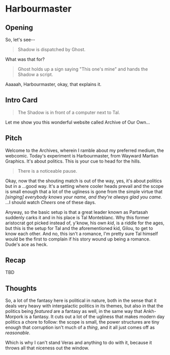 Harbourmaster
=============

## Opening

So, let's see--

> Shadow is dispatched by Ghost.

What was that for?

> Ghost holds up a sign saying "This one's mine" and hands the Shadow a script.

Aaaaah, Harbourmaster, okay, that explains it.

## Intro Card

> The Shadow is in front of a computer next to Tal.

Let me show you this wonderful website called Archive of Our Own...

## Pitch

Welcome to the Archives, wherein I ramble about my preferred medium, the
webcomic.  Today's experiment is Harbourmaster, from Wayward Martian Graphics.
It's about politics. This is your cue to head for the hills.

> There is a noticeable pause.

Okay, now that the shouting match is out of the way, yes, it's about politics
but in a ...good way. It's a setting where cooler heads prevail and the scope
is small enough that a lot of the ugliness is gone from the simple virtue that
_[singing] everybody knows your name, and they're always glad you came._ ...I
should watch _Cheers_ one of these days.

Anyway, so the basic setup is that a great leader known as Partasah suddenly
carks it and in his place is Tal Monteblanc. Why this former aristocrat got
picked instead of, y'know, his own _kid_, is a riddle for the ages, but this is
the setup for Tal and the aforementioned kid, Gilou, to get to know each other.
And no, this isn't a romance, I'm pretty sure Tal himself would be the first to
complain if his story wound up being a romance. Dude's ace as heck.

## Recap

TBD

## Thoughts

So, a lot of the fantasy here is political in nature, both in the sense that it
deals very heavy with intergalactic politics in its themes, but also in that
the politics being _featured_ are a fantasy as well, in the same way that
Ankh-Morpork is a fantasy. It cuts out a lot of the ugliness that makes modern
day politics a chore to follow: the scope is small, the power structures are
tiny enough that corruption isn't much of a _thing_, and it all just comes off
as _reasonable_.

Which is why I can't stand Veras and anything to do with it, because it throws
all that niceness out the window.
